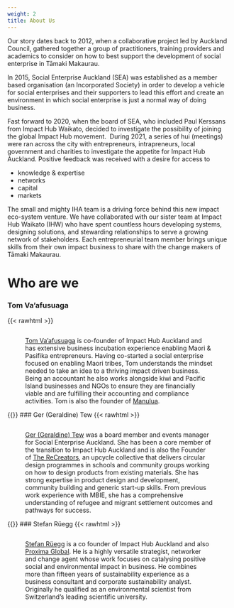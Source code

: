 ```yaml
---
weight: 2
title: About Us
---
```

Our story dates back to 2012, when a collaborative project led by Auckland Council, gathered together a group of practitioners, training providers and academics to consider on how to best support the development of social enterprise in Tāmaki Makaurau.

In 2015, Social Enterprise Auckland (SEA) was established as a member based organisation (an Incorporated Society) in order to develop a vehicle for social enterprises and their supporters to lead this effort and create an environment in which social enterprise is just a normal way of doing business.

Fast forward to 2020, when the board of SEA, who included Paul Kerssans from Impact Hub Waikato, decided to investigate the possibility of joining the global Impact Hub movement.  During 2021, a series of hui (meetings) were ran across the city with entrepreneurs, intrapreneurs, local government and charities to investigate the appetite for Impact Hub Auckland. Positive feedback was received with a desire for access to

* knowledge & expertise
* networks
* capital
* markets

The small and mighty IHA team is a driving force behind this new impact eco-system venture. We have collaborated with our sister team at Impact Hub Waikato (IHW) who have spent countless hours developing systems, designing solutions, and stewarding relationships to serve a growing network of stakeholders. Each entrepreneurial team member brings unique skills from their own impact business to share with the change makers of Tāmaki Makaurau.

# Who are we

### Tom Va’afusuaga

{{< rawhtml >}}

<figure class="rounded-xl">
  <div class="space-y-4">
        <img class="w-auto h-56 rounded-2xl mx-auto" src="/images/img_0148.jpg" alt="">
      <p class="text-lg font-medium">
        <a href="https://www.linkedin.com/in/tom-vaafusuaga/">Tom Va’afusuaga</a> is co-founder of Impact Hub Auckland and has extensive business incubation experience enabling Maori & Pasifika entrepreneurs. Having co-started a social enterprise focused on enabling Maori tribes, Tom understands the mindset needed to take an idea to a thriving impact driven business. Being an accountant he also works alongside kiwi and Pacific Island businesses and NGOs to ensure they are financially viable and are fulfilling their accounting and compliance activities. Tom is also the founder of <a href="https://www.manulua.co.nz/">Manulua</a>.
      </p>
  </div>
</figure>
{{</ rawhtml >}}
### Ger (Geraldine) Tew
{{< rawhtml >}}
<figure class="rounded-xl">
  <div class="space-y-4">
        <img class="w-auto h-56 rounded-2xl mx-auto" src="/images/ger-tew.jpg" alt="">
      <p class="text-lg font-medium">
        <a href="https://www.linkedin.com/in/geraldine-tew-19924957/">Ger (Geraldine) Tew</a>  was a board member and events manager for Social Enterprise Auckland. She has been a core member of the transition to Impact Hub Auckland and is also the Founder of <a href="https://therecreators.co.nz/">The ReCreators</a>, an upcycle collective that delivers circular design programmes in schools and community groups working on how to design products from existing materials. She has strong expertise in product design and development, community building and generic start-up skills. From previous work experience with MBIE, she has a comprehensive understanding of refugee and migrant settlement outcomes and pathways for success.
      </p>
  </div>
</figure>
{{</ rawhtml >}}
### Stefan Rüegg
{{< rawhtml >}}
<figure class="rounded-xl">
  <div class="space-y-4">
        <img class="w-auto h-56 rounded-2xl mx-auto" src="/images/stefan-photo.jpg" alt="">
      <p class="text-lg font-medium">
      <a href="https://www.linkedin.com/in/stefan-r%C3%BCegg-b488296/">Stefan Rüegg</a> is a co founder of Impact Hub Auckland and also <a href="http://proxima.global/">Proxima Global</a>. He is a highly versatile strategist, networker and change agent whose work focuses on catalysing positive social and environmental impact in business. He combines more than fifteen years of sustainability experience as a business consultant and corporate sustainability analyst. Originally he qualified as an environmental scientist from Switzerland’s leading scientific university.